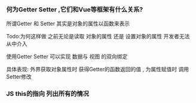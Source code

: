 ###  何为Getter Setter  ,它们和Vue等框架有什么关系?

所谓Getter 和 Setter  其实是对象的属性以函数来表示

Todo:为何这样做   之前无论是读取 对象的属性  还是 设置对象的属性   开发者无法从中介入

使用Getter Setter  可以实现  数据与 视图 的双向绑定

具体表现: 外界获取对象属性时   获得Getter的函数返回的值 ,   为属性赋值时  调用Setter修改



### JS  this的指向  列出所有的情况

